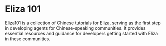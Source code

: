 # Eliza 101

Eliza101 is a collection of Chinese tutorials for Eliza, serving as the first step in developing agents for Chinese-speaking communities. It provides essential resources and guidance for developers getting started with Eliza in these communities.

